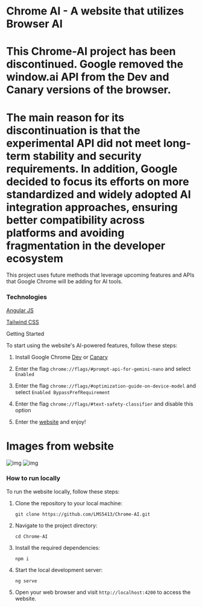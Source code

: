 # Chrome AI - A website that utilizes Browser AI

# This Chrome-AI project has been discontinued. Google removed the window.ai API from the Dev and Canary versions of the browser.

# The main reason for its discontinuation is that the experimental API did not meet long-term stability and security requirements. In addition, Google decided to focus its efforts on more standardized and widely adopted AI integration approaches, ensuring better compatibility across platforms and avoiding fragmentation in the developer ecosystem


This project uses future methods that leverage upcoming features and APIs that Google Chrome will be adding for AI tools.

### Technologies
<div>
    <p><a href="https://angular.dev/">Angular JS</a></p>
    <p><a href="https://tailwindcss.com/">Tailwind CSS</a></p>
</div


## Getting Started

To start using the website's AI-powered features, follow these steps:

1. Install Google Chrome [Dev](https://www.google.com/intl/en-US/chrome/dev/) or [Canary](https://www.google.com/intl/en-US/chrome/canary)

2. Enter the flag `chrome://flags/#prompt-api-for-gemini-nano` and select `Enabled`

3. Enter the flag `chrome://flags/#optimization-guide-on-device-model` and select `Enabled BypassPrefRequirement`

4. Enter the flag `chrome://flags/#text-safety-classifier` and disable this option

5. Enter the [website](https://chrome-ai-eight.vercel.app/) and enjoy!


# Images from website

![img](https://i.imgur.com/ES7eWBF.png)
![img](https://i.imgur.com/Gs9u1RY.png)

### How to run locally

To run the website locally, follow these steps:

1. Clone the repository to your local machine:
    ```
    git clone https://github.com/LMS5413/Chrome-AI.git
    ```

2. Navigate to the project directory:
    ```
    cd Chrome-AI
    ```

3. Install the required dependencies:
    ```
    npm i
    ```

4. Start the local development server:
    ```
    ng serve
    ```

5. Open your web browser and visit `http://localhost:4200` to access the website.
